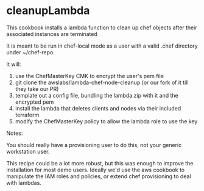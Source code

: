 # cleanupLambda

This cookbook installs a lambda function to clean up chef objects after their associated instances are terminated

It is meant to be run in chef-local mode as a user with a valid .chef directory under ~/chef-repo.

It will:

1. use the ChefMasterKey CMK to encrypt the user's pem file
2. git clone the awslabs/lambda-chef-node-cleanup (or our fork of it till they take our PR)
3. template out a config file, bundling the lambda.zip with it and the encrypted pem
2. install the lambda that deletes clients and nodes via their included terraform
3. modify the ChefMasterKey policy to allow the lambda role to use the key

Notes: 

You should really have a provisioning user to do this, not your generic workstation user.

This recipe could be a lot more robust, but this was enough to improve the installation for most
demo users. Ideally we'd use the aws cookbook to manipulate the IAM roles and policies, or extend
chef provisioning to deal with lambdas.

